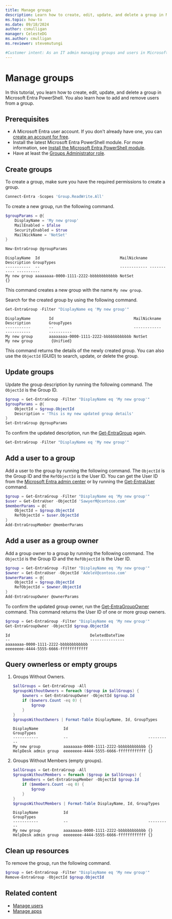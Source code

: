 ```yaml
---
title: Manage groups
description: Learn how to create, edit, update, and delete a group in Microsoft Entra PowerShell.
ms.topic: how-to
ms.date: 09/18/2024
author: csmulligan
manager: CelesteDG
ms.author: cmulligan
ms.reviewer: stevemutungi

#Customer intent: As an IT admin managing groups and users in Microsoft Entra ID, I want to learn hot to create, edit and update a group in Microsoft Entra PowerShell so that I can automate group management tasks.
---
```


# Manage groups

In this tutorial, you learn how to create, edit, update, and delete a group in Microsoft Entra PowerShell. You also learn how to add and remove users from a group.

## Prerequisites

- A Microsoft Entra user account. If you don't already have one, you can [create an account for free](https://azure.microsoft.com/free/?WT.mc_id=A261C142F).
- Install the latest Microsoft Entra PowerShell module. For more information, see [Install the Microsoft Entra PowerShell module](installation.md).
- Have at least the [Groups Administrator role](/entra/identity/role-based-access-control/permissions-reference#groups-administrator).

## Create groups

To create a group, make sure you have the required permissions to create a group.

```powershell
Connect-Entra -Scopes 'Group.ReadWrite.All' 
```

To create a new group, run the following command.

```powershell
$groupParams = @{
    DisplayName = 'My new group'
    MailEnabled = $false
    SecurityEnabled = $true
    MailNickName = 'NotSet'
}

New-EntraGroup @groupParams
```

```Output
DisplayName  Id                                   MailNickname Description GroupTypes
-----------  --                                   ------------ ----------- ----------
My new group aaaaaaaa-0000-1111-2222-bbbbbbbbbbbb NotSet                   {}
```

This command creates a new group with the name `My new group`.

Search for the created group by using the following command.

```powershell
Get-EntraGroup -Filter "DisplayName eq 'My new group'"
```

```Output
DisplayName        Id                                   MailNickname     Description        GroupTypes
-----------        --                                   ------------     -----------        ----------
My new group       aaaaaaaa-0000-1111-2222-bbbbbbbbbbbb NotSet       My new group        {Unified}
```

This command returns the details of the newly created group. You can also use the `ObjectId` (GUID) to search, update, or delete the group.

## Update groups

Update the group description by running the following command. The `ObjectId` is the Group ID.

```powershell
$group = Get-EntraGroup -Filter "DisplayName eq 'My new group'"
$groupParams = @{
    ObjectId = $group.ObjectId
    Description = 'This is my new updated group details'
}
Set-EntraGroup @groupParams
```

To confirm the updated description, run the [Get-EntraGroup](/powershell/module/microsoft.graph.entra/get-entragroup) again.

```powershell
Get-EntraGroup -Filter "DisplayName eq 'My new group'"  
```

## Add a user to a group

Add a user to the group by running the following command. The `ObjectId` is the Group ID and the `RefObjectId` is the User ID. You can get the User ID from the [Microsoft Entra admin center](https://entra.microsoft.com/) or by running the [Get-EntraUser](/powershell/module/microsoft.graph.entra/get-entrauser) command.

```powershell
$group = Get-EntraGroup -Filter "DisplayName eq 'My new group'"
$user = Get-EntraUser -ObjectId 'SawyerM@contoso.com'
$memberParams = @{
    ObjectId = $group.ObjectId
    RefObjectId = $user.ObjectId
}
Add-EntraGroupMember @memberParams
```

## Add a user as a group owner

Add a group owner to a group by running the following command. The `ObjectId` is the Group ID and the `RefObjectId` is the User ID.

```powershell
$group = Get-EntraGroup -Filter "DisplayName eq 'My new group'"
$owner = Get-EntraUser -ObjectId 'AdeleV@contoso.com'
$ownerParams = @{
    ObjectId = $group.ObjectId
    RefObjectId = $owner.ObjectId
}
Add-EntraGroupOwner @ownerParams
```

To confirm the updated group owner, run the [Get-EntraGroupOwner](/powershell/module/microsoft.graph.entra/get-entragroupowner) command. This command returns the User ID of one or more group owners.

```powershell
$group = Get-EntraGroup -Filter "DisplayName eq 'My new group'"
Get-EntraGroupOwner -ObjectId $group.ObjectId
```

```Output
Id                                   DeletedDateTime
--                                   ---------------
aaaaaaaa-0000-1111-2222-bbbbbbbbbbbb
eeeeeeee-4444-5555-6666-ffffffffffff
```

## Query ownerless or empty groups

1. Groups Without Owners.

    ```powershell
    $allGroups = Get-EntraGroup -All
    $groupsWithoutOwners = foreach ($group in $allGroups) {
        $owners = Get-EntraGroupOwner -ObjectId $group.Id
        if ($owners.Count -eq 0) {
            $group
        }
    }
    $groupsWithoutOwners | Format-Table DisplayName, Id, GroupTypes
    ```

    ```Output
    DisplayName           Id                                   GroupTypes
    -----------           --                                   ----------
    My new group          aaaaaaaa-0000-1111-2222-bbbbbbbbbbbb {}
    HelpDesk admin group  eeeeeeee-4444-5555-6666-ffffffffffff {}
    ```

1. Groups Without Members (empty groups).

    ```powershell
    $allGroups = Get-EntraGroup -All
    $groupsWithoutMembers = foreach ($group in $allGroups) {
        $members = Get-EntraGroupMember -ObjectId $group.Id
        if ($members.Count -eq 0) {
            $group
        }
    }
    $groupsWithoutMembers | Format-Table DisplayName, Id, GroupTypes
    ```

    ```Output
    DisplayName           Id                                   GroupTypes
    -----------           --                                   ----------
    My new group          aaaaaaaa-0000-1111-2222-bbbbbbbbbbbb {}
    HelpDesk admin group  eeeeeeee-4444-5555-6666-ffffffffffff {}
    ```

## Clean up resources

To remove the group, run the following command.

```powershell
$group = Get-EntraGroup -Filter "DisplayName eq 'My new group'"
Remove-EntraGroup -ObjectId $group.ObjectId
```

## Related content

- [Manage users](manage-user.md)
- [Manage apps](manage-apps.md)

